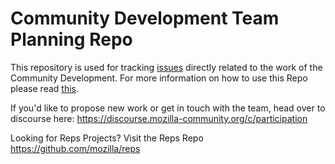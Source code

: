 # Community Development Team Planning Repo

This repository is used for tracking [issues](https://github.com/mozilla/ommunity-development/issues) directly related to the work of the Community Development. For more information on how to use this Repo please read [this](https://discourse.mozilla-community.org/t/coordinating-participation-on-github/6638).

If you'd like to propose new work or get in touch with the team, head over to discourse here: https://discourse.mozilla-community.org/c/participation

Looking for Reps Projects? Visit the Reps Repo https://github.com/mozilla/reps

